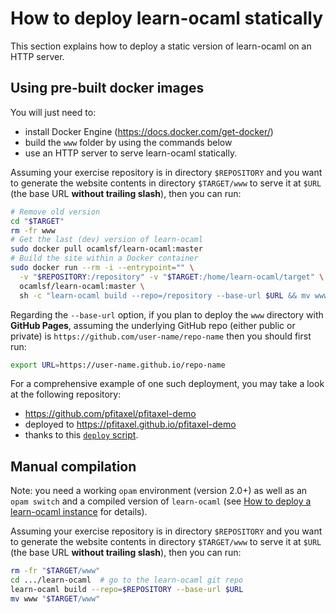 How to deploy learn-ocaml statically
====================================

This section explains how to deploy a static version of learn-ocaml on
an HTTP server.

## Using pre-built docker images

You will just need to:

- install Docker Engine (<https://docs.docker.com/get-docker/>)
- build the `www` folder by using the commands below
- use an HTTP server to serve learn-ocaml statically.

Assuming your exercise repository is in directory `$REPOSITORY` and
you want to generate the website contents in directory `$TARGET/www`
to serve it at `$URL` (the base URL **without trailing slash**), then
you can run:

```bash
# Remove old version
cd "$TARGET"
rm -fr www
# Get the last (dev) version of learn-ocaml
sudo docker pull ocamlsf/learn-ocaml:master
# Build the site within a Docker container
sudo docker run --rm -i --entrypoint="" \
  -v "$REPOSITORY:/repository" -v "$TARGET:/home/learn-ocaml/target" \
  ocamlsf/learn-ocaml:master \
  sh -c "learn-ocaml build --repo=/repository --base-url $URL && mv www target/"
```

Regarding the `--base-url` option, if you plan to deploy the `www`
directory with **GitHub Pages**, assuming the underlying GitHub repo
(either public or private) is `https://github.com/user-name/repo-name`
then you should first run:

```bash
export URL=https://user-name.github.io/repo-name
```

For a comprehensive example of one such deployment, you may take a
look at the following repository:
- <https://github.com/pfitaxel/pfitaxel-demo>
- deployed to <https://pfitaxel.github.io/pfitaxel-demo>
- thanks to this [`deploy` script](https://github.com/pfitaxel/pfitaxel-demo/blob/master/deploy).

## Manual compilation

Note: you need a working `opam` environment (version 2.0+) as well as
an `opam switch` and a compiled version of `learn-ocaml` (see
[How to deploy a learn-ocaml instance](howto-deploy-a-learn-ocaml-instance.md#manual-compilation)
for details).

Assuming your exercise repository is in directory `$REPOSITORY` and
you want to generate the website contents in directory `$TARGET/www`
to serve it at `$URL` (the base URL **without trailing slash**), then
you can run:

```bash
rm -fr "$TARGET/www"
cd .../learn-ocaml  # go to the learn-ocaml git repo
learn-ocaml build --repo=$REPOSITORY --base-url $URL
mv www "$TARGET/www"
```
